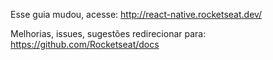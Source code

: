 Esse guia mudou, acesse: http://react-native.rocketseat.dev/

Melhorias, issues, sugestões redirecionar para: https://github.com/Rocketseat/docs
